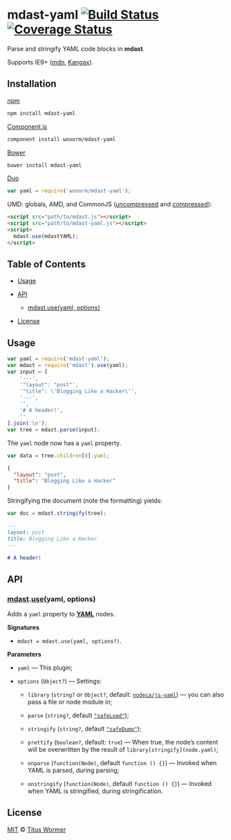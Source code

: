 # mdast-yaml [![Build Status](https://img.shields.io/travis/wooorm/mdast-yaml.svg)](https://travis-ci.org/wooorm/mdast-yaml) [![Coverage Status](https://img.shields.io/codecov/c/github/wooorm/mdast-yaml.svg)](https://codecov.io/github/wooorm/mdast-yaml)

Parse and stringify YAML code blocks in **mdast**.

Supports IE9+ ([mdn](https://developer.mozilla.org/JavaScript/Reference/Global_Objects/Object/defineProperty), [Kangax](http://kangax.github.io/compat-table/es5/#Object.defineProperty)).

## Installation

[npm](https://docs.npmjs.com/cli/install)

```bash
npm install mdast-yaml
```

[Component.js](https://github.com/componentjs/component)

```bash
component install wooorm/mdast-yaml
```

[Bower](http://bower.io/#install-packages)

```bash
bower install mdast-yaml
```

[Duo](http://duojs.org/#getting-started)

```javascript
var yaml = require('wooorm/mdast-yaml');
```

UMD: globals, AMD, and CommonJS ([uncompressed](mdast-yaml.js) and [compressed](mdast-yaml.min.js)):

```html
<script src="path/to/mdast.js"></script>
<script src="path/to/mdast-yaml.js"></script>
<script>
  mdast.use(mdastYAML);
</script>
```

## Table of Contents

*   [Usage](#usage)

*   [API](#api)

    *   [mdast.use(yaml, options)](#mdastuseyaml-options)

*   [License](#license)

## Usage

```javascript
var yaml = require('mdast-yaml');
var mdast = require('mdast').use(yaml);
var input = [
    '---',
    '"layout": "post"',
    '"title": \'Blogging Like a Hacker\'',
    '---',
    '',
    '# A header!',
    ''
].join('\n');
var tree = mdast.parse(input);
```

The `yaml` node now has a `yaml` property.

```javascript
var data = tree.children[0].yaml;
```

```json
{
  "layout": "post",
  "title": "Blogging Like a Hacker"
}
```

Stringifying the document (note the formatting) yields:

```javascript
var doc = mdast.stringify(tree);
```

```markdown
---
layout: post
title: Blogging Like a Hacker
---

# A header!
```

## API

### [mdast](https://github.com/wooorm/mdast#api).[use](https://github.com/wooorm/mdast#mdastuseplugin-options)(yaml, options)

Adds a `yaml` property to [**YAML**](https://github.com/wooorm/mdast/blob/master/doc/Nodes.md#yaml) nodes.

**Signatures**

*   `mdast = mdast.use(yaml, options?)`.

**Parameters**

*   `yaml` — This plugin;

*   `options` (`Object?`) — Settings:

    *   `library` (`string?` or `Object?`, default: [`nodeca/js-yaml`](https://github.com/nodeca/js-yaml))
        — you can also pass a file or node module in;

    *   `parse` (`string?`, default [`"safeLoad"`](https://github.com/nodeca/js-yaml#safeload-string---options-));

    *   `stringify` (`string?`, default [`"safeDump"`](https://github.com/nodeca/js-yaml#safedump-object---options-));

    *   `prettify` (`boolean?`, default: `true`)
        — When true, the node’s content will be overwritten by the result
        of `library[stringify](node.yaml)`;

    *   `onparse` (`function(Node)`, default `function () {}`)
        — Invoked when YAML is parsed, during parsing;

    *   `onstringify` (`function(Node)`, default `function () {}`)
        — Invoked when YAML is stringified, during stringification.

## License

[MIT](LICENSE) © [Titus Wormer](http://wooorm.com)

